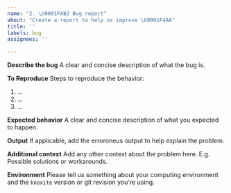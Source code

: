 ```yaml
---
name: "2. \U0001FAB2 Bug report"
about: "Create a report to help us improve \U0001F4AA"
title: ''
labels: bug
assignees: ''

---
```


**Describe the bug**
A clear and concise description of what the bug is.

**To Reproduce**
Steps to reproduce the behavior:
1. ...
2. ...
3. ...

**Expected behavior**
A clear and concise description of what you expected to happen.

**Output**
If applicable, add the erroroneus output to help explain the problem.

**Additional context**
Add any other context about the problem here. E.g. Possible solutions or
workarounds.

**Environment**
Please tell us something about your computing environment and the `knoxite`
version or git revision you're using.
